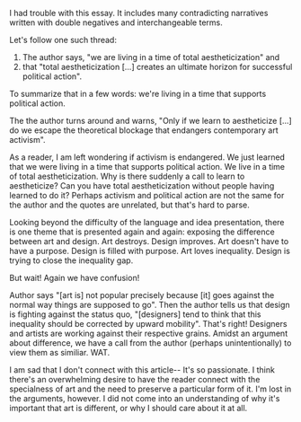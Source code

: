I had trouble with this essay. It includes many contradicting narratives written with double negatives and interchangeable terms.

Let's follow one such thread:

1. The author says, "we are living in a time of total aestheticization" and 
2. that "total aestheticization [...] creates an ultimate horizon for successful political action". 

To summarize that in a few words: we're living in a time that supports political action.

The the author turns around and warns, "Only if we learn to aestheticize [...] do we escape the theoretical blockage that endangers contemporary art activism".

As a reader, I am left wondering if activism is endangered. We just learned that we were living in a time that supports political action. We live in a time of total aestheticization. Why is there suddenly a call to learn to aestheticize? Can you have total aestheticization without people having learned to do it? Perhaps activism and political action are not the same for the author and the quotes are unrelated, but that's hard to parse.

Looking beyond the difficulty of the language and idea presentation, there is one theme that is presented again and again: exposing the difference between art and design. Art destroys. Design improves. Art doesn't have to have a purpose. Design is filled with purpose. Art loves inequality. Design is trying to close the inequality gap.

But wait! Again we have confusion!

Author says "[art is] not popular precisely because [it] goes against the normal way things are supposed to go". Then the author tells us that design is fighting against the status quo, "[designers] tend to think that this inequality should be corrected by upward mobility". That's right! Designers and artists are working against their respective grains. Amidst an argument about difference, we have a call from the author (perhaps unintentionally) to view them as similiar. WAT.

I am sad that I don't connect with this article-- It's so passionate. I think there's an overwhelming desire to have the reader connect with the specialness of art and the need to preserve a particular form of it. I'm lost in the arguments, however. I did not come into an understanding of why it's important that art is different, or why I should care about it at all.

